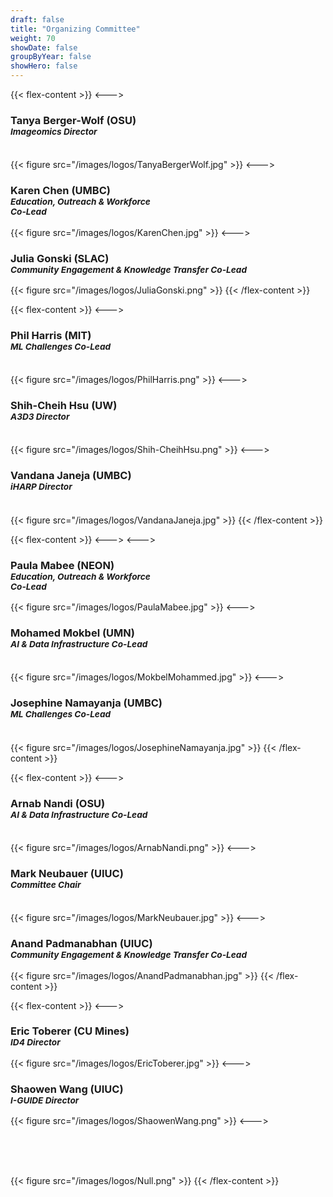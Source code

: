 ```yaml
---
draft: false
title: "Organizing Committee"
weight: 70
showDate: false
groupByYear: false
showHero: false
---
```


{{< flex-content >}}
<--->
<h3>Tanya Berger-Wolf (OSU)<br><small><i>Imageomics Director</i></small><br><br></h3>
{{< figure src="/images/logos/TanyaBergerWolf.jpg" >}}
<--->
<h3>Karen Chen (UMBC)<br><small><i>Education, Outreach & Workforce<br> Co-Lead</i></small></h3>
{{< figure src="/images/logos/KarenChen.jpg" >}}
<--->
<h3>Julia Gonski (SLAC)<br><small><i>Community Engagement & Knowledge Transfer Co-Lead</i></small></h3>
{{< figure src="/images/logos/JuliaGonski.png" >}}
{{< /flex-content >}}

{{< flex-content >}}
<--->
<h3>Phil Harris (MIT)<br><small><i>ML Challenges Co-Lead</i></small><br><br></h3>
{{< figure src="/images/logos/PhilHarris.png" >}}
<--->
<h3>Shih-Cheih Hsu (UW)<br><small><i>A3D3 Director</i></small><br><br></h3>
{{< figure src="/images/logos/Shih-CheihHsu.png" >}}
<--->
<h3>Vandana Janeja (UMBC)<br><small><i>iHARP Director</i></small><br><br></h3>
{{< figure src="/images/logos/VandanaJaneja.jpg" >}}
{{< /flex-content >}}

{{< flex-content >}}
<--->
<--->
<h3>Paula Mabee (NEON)<br><small><i>Education, Outreach & Workforce<br>Co-Lead</i></small><br></h3>
{{< figure src="/images/logos/PaulaMabee.jpg" >}}
<--->
<h3>Mohamed Mokbel (UMN)<br><small><i>AI & Data Infrastructure Co-Lead</i></small><br><br></h3>
{{< figure src="/images/logos/MokbelMohammed.jpg" >}}
<--->
<h3>Josephine Namayanja (UMBC)<br><small><i>ML Challenges Co-Lead</i></small><br><br></h3>
{{< figure src="/images/logos/JosephineNamayanja.jpg" >}}
{{< /flex-content >}}

{{< flex-content >}}
<--->
<h3>Arnab Nandi (OSU)<br><small><i>AI & Data Infrastructure Co-Lead</i></small><br><br></h3>
{{< figure src="/images/logos/ArnabNandi.png" >}}
<--->
<h3>Mark Neubauer (UIUC)<br><small><i>Committee Chair</i></small><br><br></h3>
{{< figure src="/images/logos/MarkNeubauer.jpg" >}}
<--->
<h3>Anand Padmanabhan (UIUC)<br><small><i>Community Engagement & Knowledge Transfer Co-Lead</i></small><br></h3>
{{< figure src="/images/logos/AnandPadmanabhan.jpg" >}}
{{< /flex-content >}}

{{< flex-content >}}
<--->
<h3>Eric Toberer (CU Mines)<br><small><i>ID4 Director</i></small></h3>
{{< figure src="/images/logos/EricToberer.jpg" >}}
<--->
<h3>Shaowen Wang (UIUC)<br><small><i>I-GUIDE Director</i></small></h3>
{{< figure src="/images/logos/ShaowenWang.png" >}}
<--->
<h3><br><small><i></i></small><br></h3>
{{< figure src="/images/logos/Null.png" >}}
{{< /flex-content >}}
